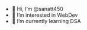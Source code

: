- 👋 Hi, I’m @sanatt450
- 👀 I’m interested in WebDev
- 🌱 I’m currently learning DSA


<!---
sanatt450/sanatt450 is a ✨ special ✨ repository because its `README.md` (this file) appears on your GitHub profile.
You can click the Preview link to take a look at your changes.
--->
